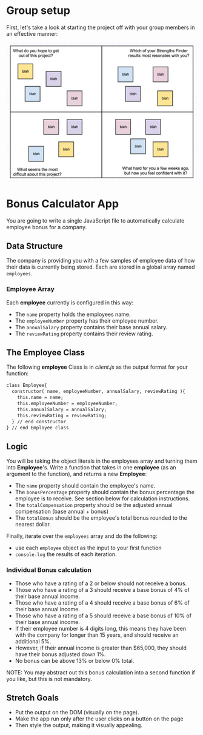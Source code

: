 # Group setup

First, let's take a look at starting the project off with your group members in an effective manner:

![intro](quads_week1_example.png)

# Bonus Calculator App

You are going to write a single JavaScript file to automatically calculate employee bonus for a company.

## Data Structure

The company is providing you with a few samples of employee data of how their data is currently being stored. Each are stored in a global array named `employees`.

### Employee Array
Each **employee** currently is configured in this way:

* The `name` property holds the employees name.
* The `employeeNumber` property has their employee number.
* The `annualSalary` property contains their base annual salary.
* The `reviewRating` property contains their review rating.

## The Employee Class

The following **employee** Class is in *client.js* as the output format for your function:

```
class Employee{
  constructor( name, employeeNumber, annualSalary, reviewRating ){
    this.name = name;
    this.employeeNumber = employeeNumber;
    this.annualSalary = annualSalary;
    this.reviewRating = reviewRating;
  } // end constructor
} // end Employee class
```

## Logic
You will be taking the object literals in the employees array and turning them into **Employee**'s. Write a function that takes in one **employee** (as an argument to the function), and returns a new **Employee**:

* The `name` property should contain the employee's name.
* The `bonusPercentage` property should contain the bonus percentage the employee is to receive. See section below for calculation instructions.
* The `totalCompensation` property should be the adjusted annual compensation (base annual + bonus)
* The `totalBonus` should be the employee's total bonus rounded to the nearest dollar.

Finally, iterate over the `employees` array and do the following:

* use each `employee` object as the input to your first function
* `console.log` the results of each iteration.

### Individual Bonus calculation
- Those who have a rating of a 2 or below should not receive a bonus.
- Those who have a rating of a 3 should receive a base bonus of 4% of their base annual income.
- Those who have a rating of a 4 should receive a base bonus of 6% of their base annual income.
- Those who have a rating of a 5 should receive a base bonus of 10% of their base annual income.
- If their employee number is 4 digits long, this means they have been with the company for longer than 15 years,
and should receive an additional 5%.
- However, if their annual income is greater than $65,000, they should have their bonus adjusted down 1%.
- No bonus can be above 13% or below 0% total.

NOTE: You may abstract out this bonus calculation into a second function if you like, but this is not mandatory.

## Stretch Goals
- Put the output on the DOM (visually on the page).
- Make the app run only after the user clicks on a button on the page
- Then style the output, making it visually appealing.
